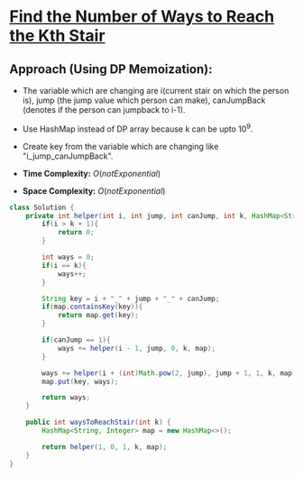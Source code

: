 # [Find the Number of Ways to Reach the Kth Stair](https://leetcode.com/problems/find-number-of-ways-to-reach-the-k-th-stair/description/)

## Approach (Using DP Memoization):
- The variable which are changing are i(current stair on which the person is), jump (the jump value which person can make), canJumpBack (denotes if the person can jumpback to i-1).
- Use HashMap instead of DP array because k can be upto $10^9$.
- Create key from the variable which are changing like "i_jump_canJumpBack".

- **Time Complexity:** $O(notExponential)$
- **Space Complexity:** $O(notExponential)$


```java
class Solution {
    private int helper(int i, int jump, int canJump, int k, HashMap<String, Integer> map){
        if(i > k + 1){
            return 0;
        }

        int ways = 0;
        if(i == k){
            ways++;
        }

        String key = i + "_" + jump + "_" + canJump;
        if(map.containsKey(key)){
            return map.get(key);
        }

        if(canJump == 1){
            ways += helper(i - 1, jump, 0, k, map);
        }

        ways += helper(i + (int)Math.pow(2, jump), jump + 1, 1, k, map);    
        map.put(key, ways);

        return ways;
    }

    public int waysToReachStair(int k) {
        HashMap<String, Integer> map = new HashMap<>();

        return helper(1, 0, 1, k, map);
    }
}
```